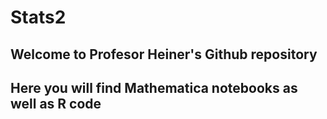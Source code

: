 # Stats2

## Welcome to Profesor Heiner's Github repository 
## Here you will find Mathematica notebooks as well as R code
